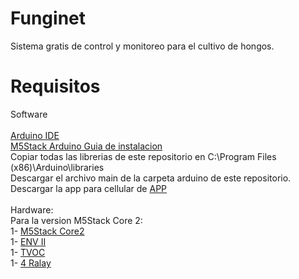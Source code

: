 # Funginet
Sistema gratis de control y monitoreo para el cultivo de hongos.<br>
# Requisitos
Software<br>
<br>
<a href="https://www.arduino.cc/en/software">Arduino IDE</a><br>
<a href="https://docs.m5stack.com/#/en/quick_start/m5core/m5stack_core_get_started_Arduino_Windows?id=_4-install-m5stack-library">M5Stack Arduino Guia de instalacion</a><br>
Copiar todas las librerias de este repositorio en C:\Program Files (x86)\Arduino\libraries<br>
Descargar el archivo main de la carpeta arduino de este repositorio.<br>
Descargar la app para cellular de <a href="https://drive.google.com/drive/folders/1rASsEZAjLJQ4PqG6WquGLhOPXpzdif9D?usp=sharing">APP</a><br>
<br>
Hardware:<br>
Para la version M5Stack Core 2:<br>
1- <a href="https://m5stack.com/collections/m5-core/products/m5stack-core2-esp32-iot-development-kit?variant=35960244109476"> M5Stack Core2</a><br>
1- <a href="https://m5stack.com/products/env-ii-unit?_pos=2&_sid=770980b33&_ss=r"> ENV II</a><br>
1- <a href="https://m5stack.com/products/tvoc-eco2-gas-unit-sgp30?_pos=1&_sid=7f563d33a&_ss=r">TVOC</a><br>
1- <a href="https://m5stack.com/products/4-relay-unit?_pos=1&_sid=06930ee08&_ss=r"> 4 Ralay</a><br>
